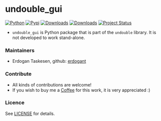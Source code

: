 # undouble_gui

[![Python](https://img.shields.io/pypi/pyversions/undouble_gui)](https://img.shields.io/pypi/pyversions/undouble_gui)
[![Pypi](https://img.shields.io/pypi/v/undouble_gui)](https://pypi.org/project/undouble_gui/)
[![Downloads](https://static.pepy.tech/personalized-badge/undouble_gui?period=month&units=international_system&left_color=grey&right_color=brightgreen&left_text=PyPI%20downloads/month)](https://pepy.tech/project/undouble_gui)
[![Downloads](https://static.pepy.tech/personalized-badge/undouble_gui?period=total&units=international_system&left_color=grey&right_color=brightgreen&left_text=Downloads)](https://pepy.tech/project/undouble_gui)
[![Project Status](http://www.repostatus.org/badges/latest/active.svg)](http://www.repostatus.org/#active)


* ``undouble_gui`` is Python package that is part of the ``undouble`` library. It is not developed to work stand-alone.

   
### Maintainers
* Erdogan Taskesen, github: [erdogant](https://github.com/erdogant)

### Contribute
* All kinds of contributions are welcome!
* If you wish to buy me a <a href="https://www.buymeacoffee.com/erdogant">Coffee</a> for this work, it is very appreciated :)

### Licence
See [LICENSE](LICENSE) for details.
